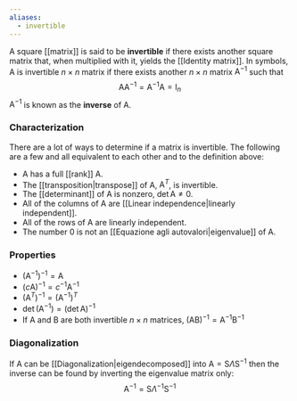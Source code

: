 ```yaml
---
aliases:
  - invertible
---
```

A square [[matrix]] is said to be **invertible** if there exists another square matrix that, when multiplied with it, yields the [[Identity matrix]]. In symbols, $\mathrm{A}$ is invertible $n\times n$ matrix if there exists another $n\times n$ matrix $\mathrm{A}^{-1}$ such that
$$\mathrm{A}\mathrm{A}^{-1}=\mathrm{A}^{-1}\mathrm{A}=\mathrm{I}_{n}$$
$\mathrm{A}^{-1}$ is known as the **inverse** of $\mathrm{A}$.
### Characterization
There are a lot of ways to determine if a matrix is invertible. The following are a few and all equivalent to each other and to the definition above:
- $\mathrm{A}$ has a full [[rank]] $\mathrm{A}$.
- The [[transposition|transpose]] of $\mathrm{A}$, $\mathrm{A}^{T}$, is invertible.
- The [[determinant]] of $\mathrm{A}$ is nonzero, $\det \mathrm{A}\neq0$.
- All of the columns of $\mathrm{A}$ are [[Linear independence|linearly independent]].
- All of the rows of $\mathrm{A}$ are linearly independent.
- The number $0$ is not an [[Equazione agli autovalori|eigenvalue]] of $\mathrm{A}$.
### Properties
- $(\mathrm{A}^{-1})^{-1}=\mathrm{A}$
- $(c\mathrm{A})^{-1}=c^{-1}\mathrm{A}^{-1}$
- $(\mathrm{A}^{T})^{-1}=(\mathrm{A}^{-1})^{T}$
- $\det(\mathrm{A}^{-1})=(\det \mathrm{A})^{-1}$
- If $\mathrm{A}$ and $\mathrm{B}$ are both invertible $n\times n$ matrices, $(\mathrm{A}\mathrm{B})^{-1}=\mathrm{A}^{-1}\mathrm{B}^{-1}$
### Diagonalization
If $\mathrm{A}$ can be [[Diagonalization|eigendecomposed]] into $\mathrm{A}=\mathrm{S}\Lambda \mathrm{S}^{-1}$ then the inverse can be found by inverting the eigenvalue matrix only:
$$\mathrm{A}^{-1}=\mathrm{S}\Lambda^{-1}\mathrm{S}^{-1}$$
